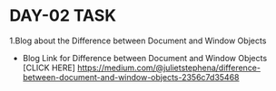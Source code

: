 # DAY-02 TASK

1.Blog about the Difference between Document and Window Objects

  - Blog Link for Difference between Document and Window Objects
    [CLICK HERE] https://medium.com/@julietstephena/difference-between-document-and-window-objects-2356c7d35468
   